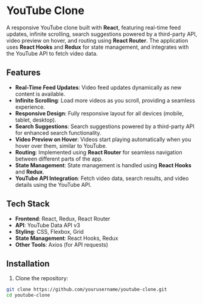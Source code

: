 # YouTube Clone

A responsive YouTube clone built with **React**, featuring real-time feed updates, infinite scrolling, search suggestions powered by a third-party API, video preview on hover, and routing using **React Router**. The application uses **React Hooks** and **Redux** for state management, and integrates with the YouTube API to fetch video data.

## Features

- **Real-Time Feed Updates**: Video feed updates dynamically as new content is available.
- **Infinite Scrolling**: Load more videos as you scroll, providing a seamless experience.
- **Responsive Design**: Fully responsive layout for all devices (mobile, tablet, desktop).
- **Search Suggestions**: Search suggestions powered by a third-party API for enhanced search functionality.
- **Video Preview on Hover**: Videos start playing automatically when you hover over them, similar to YouTube.
- **Routing**: Implemented using **React Router** for seamless navigation between different parts of the app.
- **State Management**: State management is handled using **React Hooks** and **Redux**.
- **YouTube API Integration**: Fetch video data, search results, and video details using the YouTube API.

## Tech Stack

- **Frontend**: React, Redux, React Router
- **API**: YouTube Data API v3
- **Styling**: CSS, Flexbox, Grid
- **State Management**: React Hooks, Redux
- **Other Tools**: Axios (for API requests)

## Installation

1. Clone the repository:

```bash
git clone https://github.com/yourusername/youtube-clone.git
cd youtube-clone
